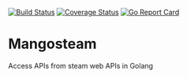 [![Build Status](https://drone.io/github.com/vincentserpoul/mangosteam/status.png)](https://drone.io/github.com/vincentserpoul/mangosteam/latest) [![Coverage Status](https://coveralls.io/repos/github/vincentserpoul/mangosteam/badge.svg?branch=master&service=github&update)](https://coveralls.io/github/vincentserpoul/mangosteam?branch=master)
[![Go Report Card](https://goreportcard.com/badge/github.com/vincentserpoul/mangosteam)](https://goreportcard.com/report/github.com/vincentserpoul/mangosteam)

# Mangosteam

Access APIs from steam web APIs in Golang
